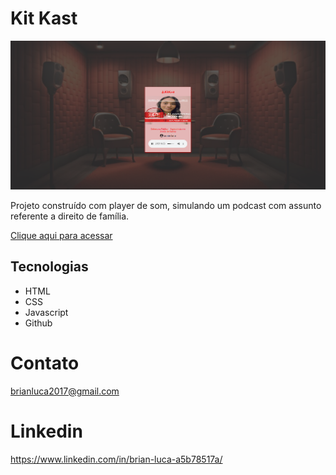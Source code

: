 # Kit Kast
![preview](./files/kast.png)

Projeto construído com player de som, simulando um podcast com assunto referente a direito de família.

 [Clique aqui para acessar](https://brianluca99.github.io/KitKast2/)

## Tecnologias
- HTML 
- CSS
- Javascript
- Github 

# Contato 
brianluca2017@gmail.com 

# Linkedin
https://www.linkedin.com/in/brian-luca-a5b78517a/
